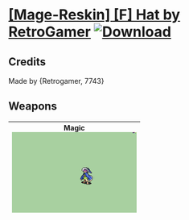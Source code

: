 # [\[Mage-Reskin\] \[F\] Hat by RetroGamer](./) [![Download](https://img.shields.io/badge/Download-%5BMage--Reskin%5D%20%5BF%5D%20Hat%20by%20RetroGamer-red)](https://minhaskamal.github.io/DownGit/#/home?url=https://github.com/Klokinator/FE-Repo/tree/main/Battle%20Animations/Magi%20-%20Nature-Type/%5BMage-Reskin%5D%20%5BF%5D%20Hat%20by%20RetroGamer)
## Credits

Made by {Retrogamer, 7743}

## Weapons

| <b>Magic</b><br/><img alt="Magic animation" src="./6.%20Magic/Magic.gif"/> |
| :---: |
